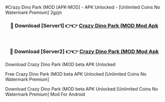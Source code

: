 #Crazy Dino Park (MOD [APK-MOD] - APK Unlocked - [Unlimited Coins No Watermark Premium] 2gzjn



<div align="center">

<h3>🔴 Download [Server1] 👉👉 <a href="https://momento.my/?title=Crazy_Dino_Park_(MOD">Crazy Dino Park (MOD Mod Apk</a></h3><br>

<h3>🔴 Download [Server2] 👉👉 <a href="https://momento.my/?title=Crazy_Dino_Park_(MOD">Crazy Dino Park (MOD Mod Apk</a></h3>
</div>



Download Crazy Dino Park (MOD beta APK Unlocked

Free Crazy Dino Park (MOD beta APK Unlocked [Unlimited Coins No Watermark Premium]

Download Crazy Dino Park (MOD beta APK Unlocked [Unlimited Coins No Watermark Premium] Mod For Android
